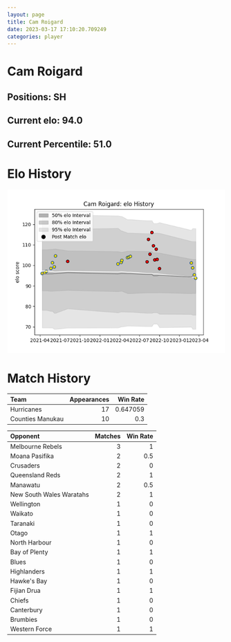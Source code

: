 ```yaml
---  
layout: page  
title: Cam Roigard  
date: 2023-03-17 17:10:20.709249  
categories: player  
---
```

# Cam Roigard

## Positions: SH

## Current elo: 94.0

## Current Percentile: 51.0

# Elo History


![elo history](history_CamRoigard.png)
# Match History


| Team             |   Appearances |   Win Rate |
|:-----------------|--------------:|-----------:|
| Hurricanes       |            17 |   0.647059 |
| Counties Manukau |            10 |   0.3      |

| Opponent                 |   Matches |   Win Rate |
|:-------------------------|----------:|-----------:|
| Melbourne Rebels         |         3 |        1   |
| Moana Pasifika           |         2 |        0.5 |
| Crusaders                |         2 |        0   |
| Queensland Reds          |         2 |        1   |
| Manawatu                 |         2 |        0.5 |
| New South Wales Waratahs |         2 |        1   |
| Wellington               |         1 |        0   |
| Waikato                  |         1 |        0   |
| Taranaki                 |         1 |        0   |
| Otago                    |         1 |        1   |
| North Harbour            |         1 |        0   |
| Bay of Plenty            |         1 |        1   |
| Blues                    |         1 |        0   |
| Highlanders              |         1 |        1   |
| Hawke's Bay              |         1 |        0   |
| Fijian Drua              |         1 |        1   |
| Chiefs                   |         1 |        0   |
| Canterbury               |         1 |        0   |
| Brumbies                 |         1 |        0   |
| Western Force            |         1 |        1   |